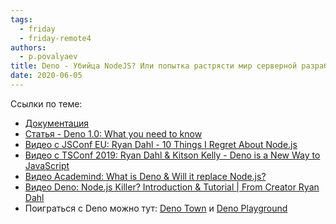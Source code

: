 ```yaml
---
tags: 
  - friday
  - friday-remote4
authors:
  - p.povalyaev
title: Deno - Убийца NodeJS? Или попытка растрясти мир серверной разработки на JS?
date: 2020-06-05
---
```

Ссылки по теме:
- [Документация](https://deno.land/manual)
- [Статья - Deno 1.0: What you need to know](https://blog.logrocket.com/deno-1-0-what-you-need-to-know/)
- [Видео с JSConf EU: Ryan Dahl - 10 Things I Regret About Node.js](https://www.youtube.com/watch?v=M3BM9TB-8yA)
- [Видео с TSConf 2019: Ryan Dahl & Kitson Kelly - Deno is a New Way to JavaScript](https://www.youtube.com/watch?v=1gIiZfSbEAE)
- [Видео Academind: What is Deno & Will it replace Node.js?](https://www.youtube.com/watch?v=3Vl8a3zYjiw)
- [Видео Deno: Node.js Killer? Introduction & Tutorial | From Creator Ryan Dahl](https://www.youtube.com/watch?v=3Vt_cjgojDI)
- Поиграться с Deno можно тут: [Deno Town](https://deno.town/) и [Deno Playground](https://deno-playground.now.sh)